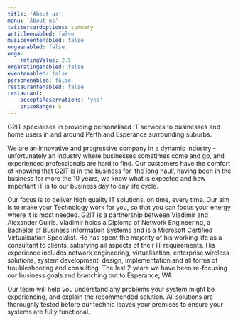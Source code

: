 ```yaml
---
title: 'About us'
menu: 'About us'
twittercardoptions: summary
articleenabled: false
musiceventenabled: false
orgaenabled: false
orga:
    ratingValue: 2.5
orgaratingenabled: false
eventenabled: false
personenabled: false
restaurantenabled: false
restaurant:
    acceptsReservations: 'yes'
    priceRange: $
---
```


G2IT specialises in providing personalised IT services to businesses and home users in and around Perth and Esperance surrounding suburbs.

We are an innovative and progressive company in a dynamic industry – unfortunately an industry where businesses sometimes come and go, and experienced professionals are hard to find. Our customers have the comfort of knowing that G2IT is in the business for ‘the long haul’, having been in the business for more the 10 years, we know what is expected and how important IT is to our business day to day life cycle.

Our focus is to deliver high quality IT solutions, on time, every time. Our aim is to make your Technology work for you, so that you can focus your energy where it is most needed. G2IT is a partnership between Vladimir and Alexander Guiris. Vladimir holds a Diploma of Network Engineering, a Bachelor of Business Information Systems and is a Microsoft Certified Virtualisation Specialist. He has spent the majority of his working life as a consultant to clients, satisfying all aspects of their IT requirements. His experience includes network engineering, virtualisation, enterprise wireless solutions, system development, design, implementation and all forms of troubleshooting and consulting. The last 2 years we have been re-focusing our business goals and branching out to Esperance, WA.

Our team will help you understand any problems your system might be experiencing, and explain the recommended solution. All solutions are thoroughly tested before our technic leaves your premises to ensure your systems are fully functional.